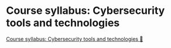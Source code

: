 # Course syllabus: Cybersecurity tools and technologies

[Course syllabus: Cybersecurity tools and technologies 🔗](https://www.coursera.org/learn/cybersecurity-tools-and-technologies/supplement/0bw67/course-syllabus-cybersecurity-tools-and-technologies)

